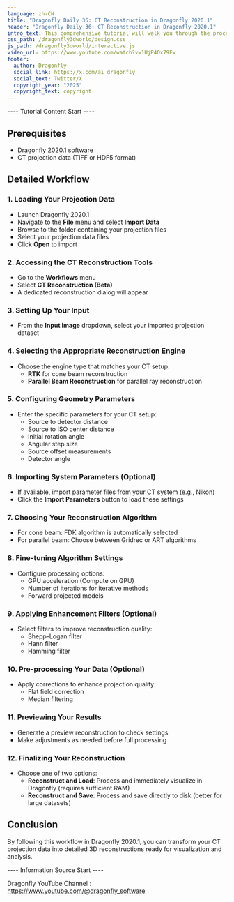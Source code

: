 ```yaml
---
language: zh-CN
title: "Dragonfly Daily 36: CT Reconstruction in Dragonfly 2020.1"
header: "Dragonfly Daily 36: CT Reconstruction in Dragonfly 2020.1"
intro_text: This comprehensive tutorial will walk you through the process of performing CT reconstruction using Dragonfly 2020.1. By following these instructions, you'll learn how to transform raw projection data into beautiful 3D visualizations.
css_path: /dragonfly3dworld/design.css
js_path: /dragonfly3dworld/interactive.js
video_url: https://www.youtube.com/watch?v=1UjP4Ox79Ew
footer:
  author: Dragonfly
  social_link: https://x.com/ai_dragonfly
  social_text: Twitter/X
  copyright_year: "2025"
  copyright_text: copyright
---
```


---- Tutorial Content Start ----
## Prerequisites

- Dragonfly 2020.1 software
- CT projection data (TIFF or HDF5 format)

## Detailed Workflow

### 1. Loading Your Projection Data

- Launch Dragonfly 2020.1
- Navigate to the **File** menu and select **Import Data**
- Browse to the folder containing your projection files
- Select your projection data files
- Click **Open** to import

### 2. Accessing the CT Reconstruction Tools

- Go to the **Workflows** menu
- Select **CT Reconstruction (Beta)**
- A dedicated reconstruction dialog will appear

### 3. Setting Up Your Input

- From the **Input Image** dropdown, select your imported projection dataset

### 4. Selecting the Appropriate Reconstruction Engine

- Choose the engine type that matches your CT setup:
    - **RTK** for cone beam reconstruction
    - **Parallel Beam Reconstruction** for parallel ray reconstruction

### 5. Configuring Geometry Parameters

- Enter the specific parameters for your CT setup:
    - Source to detector distance
    - Source to ISO center distance
    - Initial rotation angle
    - Angular step size
    - Source offset measurements
    - Detector angle

### 6. Importing System Parameters (Optional)

- If available, import parameter files from your CT system (e.g., Nikon)
- Click the **Import Parameters** button to load these settings

### 7. Choosing Your Reconstruction Algorithm

- For cone beam: FDK algorithm is automatically selected
- For parallel beam: Choose between Gridrec or ART algorithms

### 8. Fine-tuning Algorithm Settings

- Configure processing options:
    - GPU acceleration (Compute on GPU)
    - Number of iterations for iterative methods
    - Forward projected models

### 9. Applying Enhancement Filters (Optional)

- Select filters to improve reconstruction quality:
    - Shepp-Logan filter
    - Hann filter
    - Hamming filter

### 10. Pre-processing Your Data (Optional)

- Apply corrections to enhance projection quality:
    - Flat field correction
    - Median filtering

### 11. Previewing Your Results

- Generate a preview reconstruction to check settings
- Make adjustments as needed before full processing

### 12. Finalizing Your Reconstruction

- Choose one of two options:
    - **Reconstruct and Load**: Process and immediately visualize in Dragonfly (requires sufficient RAM)
    - **Reconstruct and Save**: Process and save directly to disk (better for large datasets)

## Conclusion

By following this workflow in Dragonfly 2020.1, you can transform your CT projection data into detailed 3D reconstructions ready for visualization and analysis.

---- Information Source Start ----

Dragonfly YouTube Channel : <a href="https://www.youtube.com/@dragonfly_software" target="_blank">https://www.youtube.com/@dragonfly_software</a>